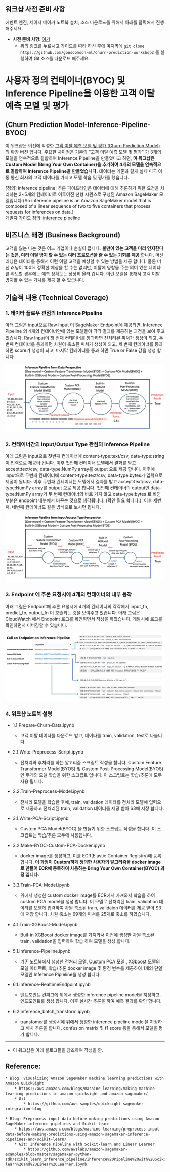 ## 워크샵 사전 준비 사항

에벤트 엔진, 세이지 메이커 노트북 설치, 소스 다운로드를 위해서 아래를 클릭해서 진행 해주세요.
- **사전 준비 사항**: [여기](prerequisite/Prerequisite.md)
    - 위의 링크를 누르시고 가이드를 따라 하신 후에 마지막에 ```git clone https://github.com/gonsoomoon-ml/churn-prediction-workshop2``` 를 실행하여 Git 소스를 다운로드 해주세요.


# 사용자 정의 컨테이너(BYOC) 및 Inference Pipeline을 이용한 고객 이탈 예측 모델 및 평가 
## (Churn Prediction Model-Inference-Pipeline-BYOC)

이 워크샵은 이전에 작성한 [고객 이탈 예측 모델 및 평가 (Churn Prediction Model)](https://github.com/gonsoomoon-ml/churn-prediction-workshop) 의 확장 버전 입니다. 주요한 차이점은 기존의 "고객 이탈 예측 모델 및 평가" 가 3개의 모델을 연속적으로 결합하여 Inference Pipeline을 만들었다고 하면, **이 워크샵은 Custom Model (Bring Your Own Container)을 추가하여 4개의 모델을 연속적으로 결합하여 Inference Pipeline을 만들었습니다.** 데이터는 기존과 같게 실제 미국 이동 통신 회사의 고객 데이타를 가지고 모델 학습 및 평가를 했습니다.

[정의] inference pipeline: 추론 파이프라인은 데이터에 대해 추론하기 위한 요청을 처리하는 2~5개의 컨테이너로 이루어진 선형 시퀀스로 구성된 Amazon SageMaker 모델입니다.(An inference pipeline is an Amazon SageMaker model that is composed of a linear sequence of two to five containers that process requests for inferences on data.)<br>
[개발자 가이드 정의 :inference pipeline](https://docs.aws.amazon.com/sagemaker/latest/dg/inference-pipelines.html)


## 비즈니스 배경 (Business Background)

고객을 잃는 다는 것은 어느 기업이나 손실이 큽니다. **불만이 있는 고객을 미리 인지한다는 것은, 미리 이탈 방지 할 수 있는 여러 프로모션을 줄 수 있는 기회를 제공** 합니다. 머신 러닝은 데이타를 통해서 이런 이탈 고객을 예상할 수 있는 방법을 제공 합니다. 물론 머신 러닝이 100% 정확한 예상을 할 수는 없지만, 이탈에 영향을 주는 의미 있는 데이타를 확보할 경우에는 예측 정확도는 상당히 올라 갑니다. 이런 모델을 통해서 고객 이탈 방지할 수 있는 가치를 제공 할 수 있습니다.

## 기술적 내용 (Technical Coverage)

### 1. 데이타 플로우 관점의 Inference Pipeline

아래 그림은 input으로 Raw Input 이 SageMaker Endpoint에 제공되면, Inference Pipeline 의 4개의 컨테이너안에 있는 모델들이 각각 결과를 제공하는 과정을 보여 주고 있습니다. Raw Input이 첫 번재 컨테이너를 통과하면 전처리된 피쳐가 생성이 되고, 두 번째 컨테이너를 통과하면 차원이 축소된 피쳐가 생성이 되고, 세 번째 컨테이너를 통과 하면 score가 생성이 되고, 마지막 컨테이너를 통과 하면 True or False 값을 생성 합니다. 

![Fig.4.1.inference-pipeline-4-models](img/Fig.4.1.inference-pipeline-4-models.png)

### 2. 컨테이너간의 Input/Output Type 관점의 Inference Pipeline

아래 그림은 input으로 첫번째 컨테이너에 content-type:text/csv, data-type:string 이 입력으로 제공이 됩니다. 이후 첫번째 컨테이너 모델에서 결과를 받고 accept:text/csv, data-type:NumPy array를 output 으로 제공 합니다. 이후에 input으로 두번째 컨테이너에 content-type:text/csv, data-type:bytes가 입력으로 제공이 됩니다. 이후 두번째 컨테이너는 모델에서 결과를 받고 accept:text/csv, data-type:NumPy array를 output 으로 제공 합니다. 첫번째 컨테이너의 output인 data-type:NumPy array가 두 번째 컨테이너의 바로 가지 않고 data-type:bytes 로 바뀐 부분은 endpoint 내부에서 바꾸는 것으로 생각됩니다. (확인 필요 합니다.). 이후 세번째, 네번째 컨테이너도 같은 방식으로 보시면 됩니다.

![Fig.0.inference-pipeline-4-model-type](img/Fig.0.inference-pipeline-4-model-type.png)

### 3. Endpoint 에 추론 요청시에 4개의 컨테이너의 내부 동작

아래 그림은 Endpoint에 추론 요청시에 4개의 컨테이너의 각각에서 input_fn, predict_fn, output_fn 이 호출되는 것을 보여주고 있습니다. 아래 그림은 CloudWatch 에서 Endpoint 로그를 확인하면서 작성을 하였습니다. 개발시에 로그를 확인하면서 디버깅할 수 있습니다.

![Fig.0.Call-Endpoint-Flow](img/Fig.0.Call-Endpoint-Flow.png)

### 4. 워크샵 노트북 설명

- 1.1.Prepare-Churn-Data.ipynb
    - 고객 이탈 데이타를 다운로드 받고, 데이타를 train, validation, test로 나눕니다.
    
    
- 2.1.Write-Preprocess-Script.ipynb
    - 전처리와 후처리를 하는 알고리즘 스크립트 작성을 합니다. Custom Feature Transformer Model(BYOS) 및 Custom Post-Processing Model(BYOS) 인 두개의 모델 학습을 위한 스크립트 입니다. 이 스크립트는 학습/추론에 모두 사용 됩니다.


- 2.2.Train-Preprocess-Model.ipynb
    - 전처리 모델을 학습한 후에, train, validation 데이타를 전처리 모델에 입력으로 제공하고 전처리된 train, validation 데이터를 제공 받아 S3에 저장 합니다.


- 3.1.Write-PCA-Script.ipynb
    - Custom PCA Model(BYOC) 을 만들기 위한 스크립트 작성을 합니다. 이 스크립트는 학습/추론 모두에 사용됩니다.


- 3.2.Make-BYOC-Custom-PCA-Docker.ipynb
    - docker image를 생성하고, 이를 ECR(Elastic Container Registry)에 등록 합니다. **이 과정이 Custom하게 정의한 사용자의 알고리즘을 docker image로 만들어 ECR에 등록하여 사용하는 Bring Your Own Container(BYOC) 과정 입니다.**


- 3.3.Train-PCA-Model.ipynb
    - 위에서 생성한 custom docker image를 ECR에서 가져와서 학습을 하여 custom PCA model을 생성 합니다. 이 모델로 전처리된 train, validation 데이타를 모델에 입력하여 차원 축소된 train, validaion 데이터를 제공 받아 S3에 저장 합니다. 차원 축소는 69개의 피쳐를 25개로 축소를 하였습니다.


- 4.1.Train-XGBoost-Model.ipynb
    - Buil-in XGBoost docker image를 가져와서 이전에 생성한 차원 축소된 train, validation을 입력하여 학습 하여 모델을 생성 합니다.


- 5.1.Inference-Pipeline.ipynb
    - 기존 노트북에서 생성한 전처리 모델, Custom PCA 모델 , XGboost 모델의 모델 아티펙트, 학습/추론 docker image 및 환경 변수를 제공하여 1개의 단일 모델인 Inference Pipleline을 생성 합니다.


- 6.1.inference-RealtimeEndpoint.ipynb
    - 엔트포인트 컨피그에 위에서 생성한 inference pipeline model을 지정하고, 엔드포인트를 생성 합니다. 이후 실시간 추론을 하여 예측 결과를 확인 합니다.


- 6.2.inference_batch_transform.ipynb
    - transfomer를 생성시에 위에서 생성한 inference pipeline model을 지정하고 배치 추론을 합니다. confusion matrix 및 f1 score 등을 통해서 모델을 평가 합니다.


---
- 이 워크샵은 아래 블로그들을 참조하여 작성을 함.
## Reference:
    * Blog: Visualizing Amazon SageMaker machine learning predictions with Amazon QuickSight
        * https://aws.amazon.com/blogs/machine-learning/making-machine-learning-predictions-in-amazon-quicksight-and-amazon-sagemaker/
        * Git
            * https://github.com/aws-samples/quicksight-sagemaker-integration-blog
            
    * Blog: Preprocess input data before making predictions using Amazon SageMaker inference pipelines and Scikit-learn
        * https://aws.amazon.com/blogs/machine-learning/preprocess-input-data-before-making-predictions-using-amazon-sagemaker-inference-pipelines-and-scikit-learn/
        * Git: Inference Pipeline with Scikit-learn and Linear Learner
            * https://github.com/awslabs/amazon-sagemaker-examples/blob/master/sagemaker-python-sdk/scikit_learn_inference_pipeline/Inference%20Pipeline%20with%20Scikit-learn%20and%20Linear%20Learner.ipynb